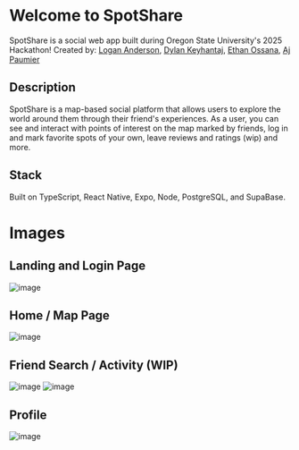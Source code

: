 # Welcome to SpotShare

SpotShare is a social web app built during Oregon State University's 2025 Hackathon!
Created by: [Logan Anderson](https://github.com/lomacanderson), [Dylan Keyhantaj](https://github.com/slaiff), [Ethan Ossana](https://github.com/EthanHorizons), [Aj Paumier](https://github.com/20apaumier)

## Description
SpotShare is a map-based social platform that allows users to explore the world around them through their friend's experiences. As a user, you can see and interact with points of interest on the map marked by friends, log in and mark favorite spots of your own, leave reviews and ratings (wip) and more. 

## Stack
Built on TypeScript, React Native, Expo, Node, PostgreSQL, and SupaBase.

# Images
## Landing and Login Page 
![image](https://github.com/user-attachments/assets/6c7c27ad-c75d-4bdd-99a4-352f8a96ee17)
## Home / Map Page
![image](https://github.com/user-attachments/assets/8c0e4638-fcec-4b67-8102-2a524316afe9)
## Friend Search / Activity (WIP) 
![image](https://github.com/user-attachments/assets/430d90f6-d9b1-4386-a75a-f55935593295)
![image](https://github.com/user-attachments/assets/f4a3c7f7-e10b-4441-8c7a-d1314c6dc727)
## Profile
![image](https://github.com/user-attachments/assets/2f785d4c-df11-4fac-b6d2-da7e996e2702)


